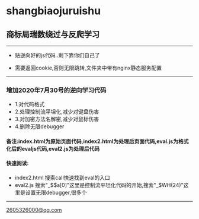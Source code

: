 # shangbiaojuruishu
## 商标局瑞数绕过与反爬学习
---

* 贴逆向好的js代码..剩下靠你们自己了

* 需要返回cookie,否则无限跳转,文件夹中带有nginx静态服务配置

---

### 增加2020年7月30号的逆向学习代码
* 1.对代码格式
* 2.处理控制流平坦化,减少对键盘伤害
* 3.对加密方法名解密,减少对鼠标伤害
* 4.删除无限debugger

#### 备注:index.html为原始页面代码,index2.html为处理后页面代码,eval.js为格式化后的evaljs代码,eval2.js为处理后代码

#### 快速阅读:
* index2.html 搜索call快速找到eval的入口
* eval2.js	搜索"_$$a[0]"这里是控制流平坦化代码的开始,搜索"_$WH(24)"这里是设置无限debugger,很多个

---

2605326000@qq.com

